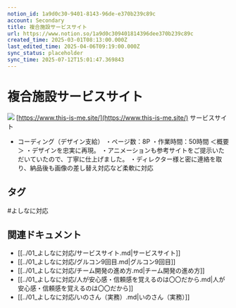 ```yaml
---
notion_id: 1a9d0c30-9401-8143-96de-e370b239c89c
account: Secondary
title: 複合施設サービスサイト
url: https://www.notion.so/1a9d0c309401814396dee370b239c89c
created_time: 2025-03-01T08:13:00.000Z
last_edited_time: 2025-04-06T09:19:00.000Z
sync_status: placeholder
sync_time: 2025-07-12T15:01:47.369843
---
```

# 複合施設サービスサイト

![](https://prod-files-secure.s3.us-west-2.amazonaws.com/d58fe38c-a9d4-4466-aed9-85604b7b2c6d/132fb5aa-aa4f-4752-89f1-21efc53e9cb6/198eacf2157e5726fde5ae779345dab2.gif?X-Amz-Algorithm=AWS4-HMAC-SHA256&X-Amz-Content-Sha256=UNSIGNED-PAYLOAD&X-Amz-Credential=ASIAZI2LB466QV34V55V%2F20250719%2Fus-west-2%2Fs3%2Faws4_request&X-Amz-Date=20250719T065931Z&X-Amz-Expires=3600&X-Amz-Security-Token=IQoJb3JpZ2luX2VjEIX%2F%2F%2F%2F%2F%2F%2F%2F%2F%2FwEaCXVzLXdlc3QtMiJGMEQCIC746mP2Ks%2BSsyJ4Y4gP5TwtfuiZnySa8430XEiWV6mmAiBOWj9g80P%2B05QyaqlinUqwBYpmtYN%2FC7WV3IiPtLEfeyqIBAie%2F%2F%2F%2F%2F%2F%2F%2F%2F%2F8BEAAaDDYzNzQyMzE4MzgwNSIMgjZK5B8gopnFFea%2FKtwDWeHe6ryJSLnk97NVBc21iPG0PmRxn0sAnynGDEkL%2FPH1ttybPyM2wCF1cKJ5%2FYJkGJHrUHZ0j3iO6V05b8H76Ht8kW%2F6b4dou4%2BmYs9vIQf65%2BddH1vOkslVBWM8IaC4W0ZvvT9bcN6WXn0bASfcyJ6PUnnfxicOFoLxeQ84FDfihF7%2BK4eGz1jtwdOA2O03dIzp87UeWlda4m%2BuEMhynx%2Fs7GTDOctf43R6fMdXrs8G%2FiKr9Sa9bF1CyLvNP95CD168OM5iBNa6vcJUlcopTNoySKf7ET9IpTJ%2BLmLexXCJHidtLhIVmIw8BU2UdOMVeEULy1ec9%2BRK7rFNpkm7wN9PTWRdR%2FkFs%2FmoBb8ENBIkuS02Vzats0ZvEU5bVuPlagiLuhgu40TfIWfn%2BRYOtiNgKiHTpip8EiDmyMO9By22aEmf4gyD8pP4lKntVpiXW8AvvcCVLgqvMXvFtzoHlmrUY0b4BS%2Fg04%2FD%2BNrnuoaQ0fZKRVBHh7MPnkmM5C5fXw4bhAHtEQCfJYmd5hjobnAFjJPkyiaylL45VbyEFfEpu3OzWOHXILzZJXOluVqAevwVHlFVi%2BAEJxC8RsqOBcrgppWaE%2FJCWFfBxqu00nO0uFxiXMHerMHHvjQw%2FcTswwY6pgEK%2FSjtgoGF2GLjOpLHu1Qfjunh4iNIwzuIQfbGSQcv9YwZ1%2BfVWJ5vvgm4wtbNYjaiv%2BhUfTwjQSlq2yjoh9BwBiNCloe39sZWipptb4RUksl%2FlXL5Y12PvzeDHrxAvRabovjHuUkYr%2BeSNdS3hUoz%2Flx0kDRo2zbe%2BZkfajHvFKKWJ7iuBULN0DXc2XD4%2Bgr%2B7fmoYGkPikVCQmq2rt9BYeSED4G6&X-Amz-Signature=e09da28e3e67ba6165ce887909b406bfeb9f3108c4324b4ebd804373fb40aa92&X-Amz-SignedHeaders=host&x-amz-checksum-mode=ENABLED&x-id=GetObject)
[https://www.this-is-me.site/](https://www.this-is-me.site/)
サービスサイト
  - コーディング（デザイン支給）
・ページ数：8P
・作業時間：50時間
＜概要＞
・デザインを忠実に再現。
・アニメーションも参考サイトをご提示いただいていたので、丁寧に仕上げました。
・ディレクター様と密に連絡を取り、納品後も画像の差し替え対応など柔軟に対応
  

## タグ

#よしなに対応 

## 関連ドキュメント

- [[../01_よしなに対応/サービスサイト.md|サービスサイト]]
- [[../01_よしなに対応/グルコン9回目.md|グルコン9回目]]
- [[../01_よしなに対応/チーム開発の進め方.md|チーム開発の進め方]]
- [[../01_よしなに対応/人が安心感・信頼感を覚えるのは〇〇だから.md|人が安心感・信頼感を覚えるのは〇〇だから]]
- [[../01_よしなに対応/いのさん（実務）.md|いのさん（実務）]]
